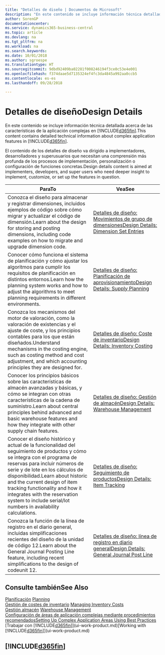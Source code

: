 ```yaml
---
title: "Detalles de diseño | Documentos de Microsoft"
description: "En este contenido se incluye información técnica detallada acerca de las características de la aplicación complejas en Business Central"
author: SorenGP
documentationcenter: 
ms.service: dynamics365-business-central
ms.topic: article
ms.devlang: na
ms.tgt_pltfrm: na
ms.workload: na
ms.search.keywords: 
ms.date: 10/01/2018
ms.author: sgroespe
ms.translationtype: HT
ms.sourcegitcommit: 9dbd92409ba02281f008246194f3ce0c53e4e001
ms.openlocfilehash: f374daae5d7135324ef4fc3da4845a992aa0ccb5
ms.contentlocale: es-es
ms.lasthandoff: 09/28/2018

---
```

# <a name="design-details"></a><span data-ttu-id="48fe5-103">Detalles de diseño</span><span class="sxs-lookup"><span data-stu-id="48fe5-103">Design Details</span></span>
<span data-ttu-id="48fe5-104">En este contenido se incluye información técnica detallada acerca de las características de la aplicación complejas en [!INCLUDE[d365fin](includes/d365fin_md.md)].</span><span class="sxs-lookup"><span data-stu-id="48fe5-104">This content contains detailed technical information about complex application features in [!INCLUDE[d365fin](includes/d365fin_md.md)].</span></span>  

 <span data-ttu-id="48fe5-105">El contenido de los detalles de diseño va dirigido a implementadores, desarrolladores y superusuarios que necesitan una comprensión más profunda de los procesos de implementación, personalización o configuración de funciones concretas.</span><span class="sxs-lookup"><span data-stu-id="48fe5-105">Design details content is aimed at implementers, developers, and super users who need deeper insight to implement, customize, or set up the features in question.</span></span>  

|<span data-ttu-id="48fe5-106">**Para**</span><span class="sxs-lookup"><span data-stu-id="48fe5-106">**To**</span></span>|<span data-ttu-id="48fe5-107">**Vea**</span><span class="sxs-lookup"><span data-stu-id="48fe5-107">**See**</span></span>|  
|------------|-------------|  
|<span data-ttu-id="48fe5-108">Conozca el diseño para almacenar y registrar dimensiones, incluidos ejemplos de código sobre cómo migrar y actualizar el código de dimensión.</span><span class="sxs-lookup"><span data-stu-id="48fe5-108">Learn about the design for storing and posting dimensions, including code examples on how to migrate and upgrade dimension code.</span></span>|[<span data-ttu-id="48fe5-109">Detalles de diseño: Movimientos de grupo de dimensiones</span><span class="sxs-lookup"><span data-stu-id="48fe5-109">Design Details: Dimension Set Entries</span></span>](design-details-dimension-set-entries.md)|  
|<span data-ttu-id="48fe5-110">Conocer cómo funciona el sistema de planificación y cómo ajustar los algoritmos para cumplir los requisitos de planificación en distintos entornos.</span><span class="sxs-lookup"><span data-stu-id="48fe5-110">Learn how the planning system works and how to adjust the algorithms to meet planning requirements in different environments.</span></span>|[<span data-ttu-id="48fe5-111">Detalles de diseño: Planificación de aprovisionamiento</span><span class="sxs-lookup"><span data-stu-id="48fe5-111">Design Details: Supply Planning</span></span>](design-details-supply-planning.md)|  
|<span data-ttu-id="48fe5-112">Conozca los mecanismos del motor de valoración, como la valoración de existencias y el ajuste de coste, y los principios contables para los que están diseñados.</span><span class="sxs-lookup"><span data-stu-id="48fe5-112">Understand mechanisms in the costing engine, such as costing method and cost adjustment, and which accounting principles they are designed for.</span></span>|[<span data-ttu-id="48fe5-113">Detalles de diseño: Coste de inventario</span><span class="sxs-lookup"><span data-stu-id="48fe5-113">Design Details: Inventory Costing</span></span>](design-details-inventory-costing.md)|  
|<span data-ttu-id="48fe5-114">Conocer los principios básicos sobre las características de almacén avanzadas y básicas, y cómo se integran con otras características de la cadena de suministro.</span><span class="sxs-lookup"><span data-stu-id="48fe5-114">Learn about central principles behind advanced and basic warehouse features and how they integrate with other supply chain features.</span></span>|[<span data-ttu-id="48fe5-115">Detalles de diseño: Gestión de almacén</span><span class="sxs-lookup"><span data-stu-id="48fe5-115">Design Details: Warehouse Management</span></span>](design-details-warehouse-management.md)|  
|<span data-ttu-id="48fe5-116">Conocer el diseño histórico y actual de la funcionalidad del seguimiento de productos y cómo se integra con el programa de reservas para incluir números de serie y de lote en los cálculos de disponibilidad.</span><span class="sxs-lookup"><span data-stu-id="48fe5-116">Learn about historic and the current design of item tracking functionality and how it integrates with the reservation system to include serial/lot numbers in availability calculations.</span></span>|[<span data-ttu-id="48fe5-117">Detalles de diseño: Seguimiento de productos</span><span class="sxs-lookup"><span data-stu-id="48fe5-117">Design Details: Item Tracking</span></span>](design-details-item-tracking.md)|  
|<span data-ttu-id="48fe5-118">Conozca la función de la línea de registro en el diario general, incluidas simplificaciones recientes del diseño de la unidad de código 12.</span><span class="sxs-lookup"><span data-stu-id="48fe5-118">Learn about the General Journal Posting Line feature, including recent simplifications to the design of codeunit 12.</span></span>|[<span data-ttu-id="48fe5-119">Detalles de diseño: línea de registro en diario general</span><span class="sxs-lookup"><span data-stu-id="48fe5-119">Design Details: General Journal Post Line</span></span>](design-details-general-journal-post-line.md)|  

## <a name="see-also"></a><span data-ttu-id="48fe5-120">Consulte también</span><span class="sxs-lookup"><span data-stu-id="48fe5-120">See Also</span></span>  
 <span data-ttu-id="48fe5-121">[Planificación](production-planning.md) </span><span class="sxs-lookup"><span data-stu-id="48fe5-121">[Planning](production-planning.md) </span></span>  
 <span data-ttu-id="48fe5-122">[Gestión de costes de inventario](finance-manage-inventory-costs.md) </span><span class="sxs-lookup"><span data-stu-id="48fe5-122">[Managing Inventory Costs](finance-manage-inventory-costs.md) </span></span>  
 <span data-ttu-id="48fe5-123">[Gestión almacén](warehouse-manage-warehouse.md) </span><span class="sxs-lookup"><span data-stu-id="48fe5-123">[Warehouse Management](warehouse-manage-warehouse.md) </span></span>  
 [<span data-ttu-id="48fe5-124">Configuración de áreas de aplicación complejas mediante procedimientos recomendados</span><span class="sxs-lookup"><span data-stu-id="48fe5-124">Setting Up Complex Application Areas Using Best Practices</span></span>](set-up-complex-application-areas-using-best-practices.md)  
 <span data-ttu-id="48fe5-125">[Trabajar con [!INCLUDE[d365fin](includes/d365fin_md.md)]](ui-work-product.md)</span><span class="sxs-lookup"><span data-stu-id="48fe5-125">[Working with [!INCLUDE[d365fin](includes/d365fin_md.md)]](ui-work-product.md)</span></span>

 ## [!INCLUDE[d365fin](includes/free_trial_md.md)]  
  

